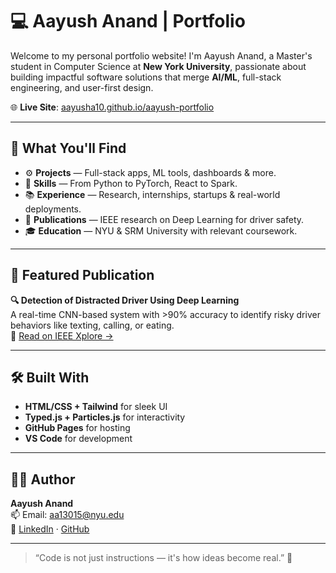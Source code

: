 # 💻 Aayush Anand | Portfolio

Welcome to my personal portfolio website! I'm Aayush Anand, a Master's student in Computer Science at **New York University**, passionate about building impactful software solutions that merge **AI/ML**, full-stack engineering, and user-first design.

🌐 **Live Site**: [aayusha10.github.io/aayush-portfolio](https://aayusha10.github.io/aayush-portfolio/)

---

## 🚀 What You'll Find

- ⚙️ **Projects** — Full-stack apps, ML tools, dashboards & more.
- 🧠 **Skills** — From Python to PyTorch, React to Spark.
- 📚 **Experience** — Research, internships, startups & real-world deployments.
- 📄 **Publications** — IEEE research on Deep Learning for driver safety.
- 🎓 **Education** — NYU & SRM University with relevant coursework.

---

## 📄 Featured Publication

**🔍 Detection of Distracted Driver Using Deep Learning**  
A real-time CNN-based system with >90% accuracy to identify risky driver behaviors like texting, calling, or eating.  
📖 [Read on IEEE Xplore →](https://ieeexplore.ieee.org/document/10533591)

---

## 🛠️ Built With

- **HTML/CSS + Tailwind** for sleek UI  
- **Typed.js + Particles.js** for interactivity  
- **GitHub Pages** for hosting  
- **VS Code** for development

---

## 🧑‍💻 Author

**Aayush Anand**  
📫 Email: [aa13015@nyu.edu](mailto:aa13015@nyu.edu)  
🔗 [LinkedIn](https://linkedin.com/in/aayushanand2710) · [GitHub](https://github.com/AayushA10)

---

> “Code is not just instructions — it's how ideas become real.” 🚀
